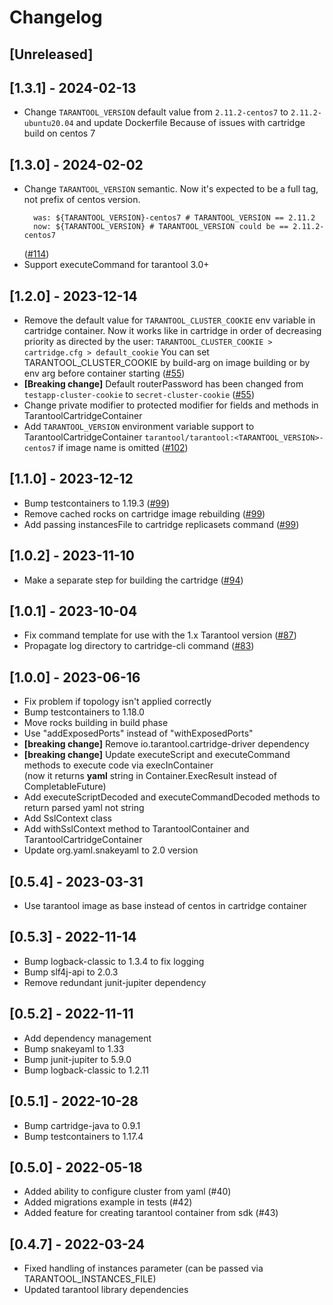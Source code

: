 # Changelog

## [Unreleased]

## [1.3.1] - 2024-02-13

- Change `TARANTOOL_VERSION` default value from `2.11.2-centos7` to `2.11.2-ubuntu20.04` and update Dockerfile
  Because of issues with cartridge build on centos 7

## [1.3.0] - 2024-02-02

- Change `TARANTOOL_VERSION` semantic. Now it's expected to be a full tag, not prefix of centos version.
  ```
    was: ${TARANTOOL_VERSION}-centos7 # TARANTOOL_VERSION == 2.11.2
    now: ${TARANTOOL_VERSION} # TARANTOOL_VERSION could be == 2.11.2-centos7
  ```
  ([#114](https://github.com/tarantool/testcontainers-java-tarantool/pull/114))
- Support executeCommand for tarantool 3.0+
  

## [1.2.0] - 2023-12-14

- Remove the default value for `TARANTOOL_CLUSTER_COOKIE` env variable in cartridge container.
  Now it works like in cartridge in order of decreasing priority as directed by the user:
  `TARANTOOL_CLUSTER_COOKIE > cartridge.cfg > default_cookie`
  You can set TARANTOOL_CLUSTER_COOKIE by build-arg on image building or by env arg before container starting
  ([#55](https://github.com/tarantool/testcontainers-java-tarantool/issues/55))
- **[Breaking change]** Default routerPassword has been changed from `testapp-cluster-cookie` to `secret-cluster-cookie`
  ([#55](https://github.com/tarantool/testcontainers-java-tarantool/issues/55))
- Change private modifier to protected modifier for fields and methods in TarantoolCartridgeContainer
- Add `TARANTOOL_VERSION` environment variable support to TarantoolCartridgeContainer
  `tarantool/tarantool:<TARANTOOL_VERSION>-centos7` if image name is omitted
  ([#102](https://github.com/tarantool/testcontainers-java-tarantool/pull/102))

## [1.1.0] - 2023-12-12

- Bump testcontainers to 1.19.3 ([#99](https://github.com/tarantool/testcontainers-java-tarantool/issues/99))
- Remove cached rocks on cartridge image rebuilding ([#99](https://github.com/tarantool/testcontainers-java-tarantool/issues/99))
- Add passing instancesFile to cartridge replicasets command ([#99](https://github.com/tarantool/testcontainers-java-tarantool/issues/99))

## [1.0.2] - 2023-11-10

- Make a separate step for building the cartridge ([#94](https://github.com/tarantool/testcontainers-java-tarantool/issues/94))

## [1.0.1] - 2023-10-04

- Fix command template for use with the 1.x Tarantool version ([#87](https://github.com/tarantool/testcontainers-java-tarantool/issues/87))
- Propagate log directory to cartridge-cli command ([#83](https://github.com/tarantool/testcontainers-java-tarantool/issues/83))

## [1.0.0] - 2023-06-16
- Fix problem if topology isn't applied correctly
- Bump testcontainers to 1.18.0
- Move rocks building in build phase
- Use "addExposedPorts" instead of "withExposedPorts"
- **[breaking change]** Remove io.tarantool.cartridge-driver dependency
- **[breaking change]** Update executeScript and executeCommand methods to execute code via execInContainer  
  (now it returns **yaml** string in Container.ExecResult instead of CompletableFuture)
- Add executeScriptDecoded and executeCommandDecoded methods to return parsed yaml not string
- Add SslContext class
- Add withSslContext method to TarantoolContainer and TarantoolCartridgeContainer
- Update org.yaml.snakeyaml to 2.0 version

## [0.5.4] - 2023-03-31
- Use tarantool image as base instead of centos in cartridge container

## [0.5.3] - 2022-11-14
- Bump logback-classic to 1.3.4 to fix logging
- Bump slf4j-api to 2.0.3
- Remove redundant junit-jupiter dependency

## [0.5.2] - 2022-11-11
- Add dependency management
- Bump snakeyaml to 1.33
- Bump junit-jupiter to 5.9.0
- Bump logback-classic to 1.2.11

## [0.5.1] - 2022-10-28
- Bump cartridge-java to 0.9.1
- Bump testcontainers to 1.17.4

## [0.5.0] - 2022-05-18
- Added ability to configure cluster from yaml (#40)
- Added migrations example in tests (#42)
- Added feature for creating tarantool container from sdk (#43)

## [0.4.7] - 2022-03-24
 - Fixed handling of instances parameter (can be passed via TARANTOOL_INSTANCES_FILE)
 - Updated tarantool library dependencies
